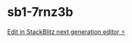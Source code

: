 # sb1-7rnz3b

[Edit in StackBlitz next generation editor ⚡️](https://stackblitz.com/~/github.com/TrumpDanceCoin/sb1-7rnz3b)